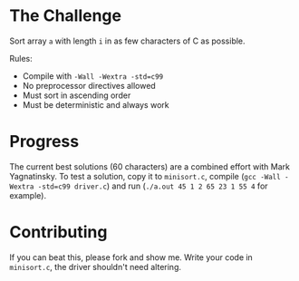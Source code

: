 # The Challenge

Sort array `a` with length `i` in as few characters of C as possible.

Rules:
- Compile with `-Wall -Wextra -std=c99`
- No preprocessor directives allowed
- Must sort in ascending order
- Must be deterministic and always work

# Progress

The current best solutions (60 characters) are a combined effort with Mark Yagnatinsky. To test a solution, copy it to `minisort.c`, compile (`gcc -Wall -Wextra -std=c99 driver.c`) and run (`./a.out 45 1 2 65 23 1 55 4` for example).

# Contributing

If you can beat this, please fork and show me.
Write your code in `minisort.c`, the driver shouldn't need altering.
